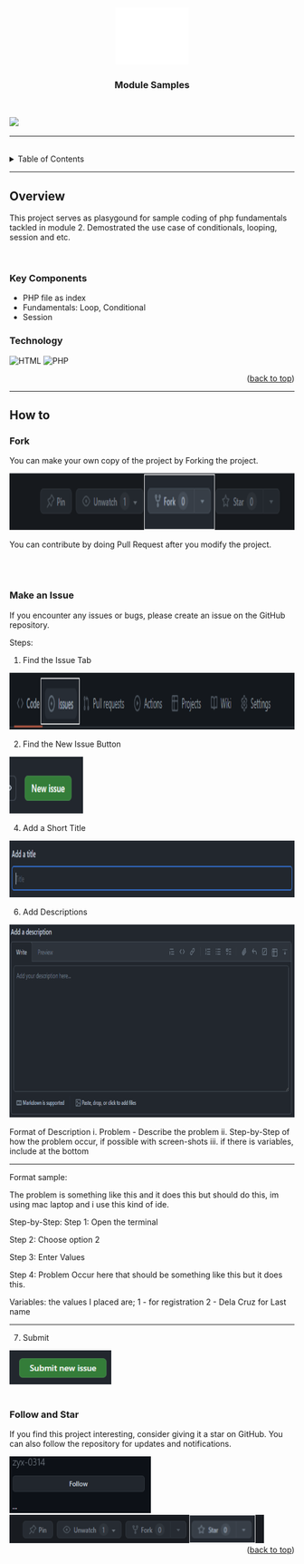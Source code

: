 ﻿<a name="readme-top"/>

<br/>

<br />
<div align="center">
  <a href="https://github.com/zyx-0314/">
    <img src="./docs/img/nyebe_white.png" alt="Nyebe" width="130" height="100">
  </a>

  <h3 align="center">Module Samples</h3>
</div>

<br />

![](https://visit-counter.vercel.app/counter.png?page=zyx-0314/AD_ET-Module)

---

<br />

<details>
  <summary>Table of Contents</summary>
  <ol>
    <li>
      <a href="#overview">Overview</a>
      <ol>
        <li>
          <a href="#key-components">Key Components</a>
        </li>
        <li>
          <a href="#technology">Technology</a>
        </li>
      </ol>
    </li>
    <li>
      <a href="#rules-and-principles">Rules and Principles</a>
    </li>
    <li>
      <a href="#resources">Resources</a>
    </li>
  </ol>
</details>

---

## Overview

This project serves as plasygound for sample coding of php fundamentals tackled in module 2. Demostrated the use case of conditionals, looping, session and etc.

<br />

### Key Components
- PHP file as index
- Fundamentals: Loop, Conditional
- Session

### Technology
![HTML](https://img.shields.io/badge/HTML-E34F26?style=for-the-badge&logo=html5&logoColor=white)
![PHP](https://img.shields.io/badge/PHP-913399?style=for-the-badge&logo=php&logoColor=white)

<div align="right">(<a href="#readme-top">back to top</a>)</div>

---

## How to

### Fork
You can make your own copy of the project by Forking the project.

<img src="./docs/img/fork.png" alt="Nyebe" width="1000" height="100">

You can contribute by doing Pull Request after you modify the project. 

<br/>
<br/>

### Make an Issue
If you encounter any issues or bugs, please create an issue on the GitHub repository.

Steps:

1. Find the Issue Tab

<img src="./docs/img/Issue.png" alt="Nyebe" width="1000" height="100">

2. Find the New Issue Button

<img src="./docs/img/new-issue.png" alt="Nyebe" width="130" height="100">

4. Add a Short Title

<img src="./docs/img/issue-title.png" alt="Nyebe" width="1800" height="100">

6. Add Descriptions

<img src="./docs/img/issue-description.png" alt="Nyebe" width="1800" height="340">

Format of Description
   i.   Problem - Describe the problem
   ii.  Step-by-Step of how the problem occur, if possible with screen-shots
   iii. if there is variables, include at the bottom

---

Format sample:

The problem is something like this and it does this but should do this, im using mac laptop and i use this kind of ide.

Step-by-Step:
Step 1: Open the terminal

Step 2: Choose option 2

Step 3: Enter Values

Step 4: Problem Occur here that should be something like this but it does this.

Variables:
the values I placed are;
1 - for registration
2 - Dela Cruz for Last name

---

7. Submit

<img src="./docs/img/submit-issue.png" alt="Nyebe" width="180" height="60">

<br/>
<br/>

### Follow and Star
If you find this project interesting, consider giving it a star on GitHub. You can also follow the repository for updates and notifications.

<img src="./docs/img/follow.png" alt="Nyebe" width="250" height="100">

<img src="./docs/img/star.png" alt="Nyebe" width="450" height="50">

<br />

<div align="right">(<a href="#readme-top">back to top</a>)</div>
